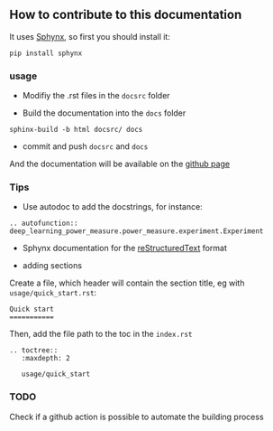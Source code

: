 ## How to contribute to this documentation

It uses [Sphynx](https://www.sphinx-doc.org/en/master/), so first you should install it:

```
pip install sphynx
```

### usage

- Modifiy the .rst files in the `docsrc` folder

- Build the documentation into the `docs` folder
```
sphinx-build -b html docsrc/ docs
```

- commit and push `docsrc` and `docs`


And the documentation will be available on the [github page](https://greenai-uppa.github.io/IAPowerMeter/)

### Tips

- Use autodoc to add the docstrings, for instance:
```
.. autofunction:: deep_learning_power_measure.power_measure.experiment.Experiment
```

- Sphynx documentation for the [reStructuredText](https://www.sphinx-doc.org/en/master/usage/restructuredtext/index.html) format

- adding sections

Create a file, which header will contain the section title, eg with `usage/quick_start.rst`:
```
Quick start
===========
```
Then, add the file path to the toc in the `index.rst`
```
.. toctree::
   :maxdepth: 2

   usage/quick_start
```

### TODO 

Check if a github action is possible to automate the building process
